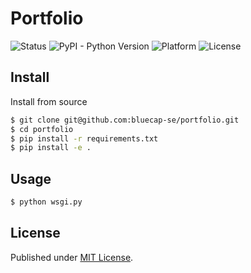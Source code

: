 # Portfolio

![Status](https://img.shields.io/badge/status-stable-brightgreen.svg)
![PyPI - Python Version](https://img.shields.io/badge/python-2.7-blue.svg)
![Platform](https://img.shields.io/badge/platform-win%20%7C%20lin%20%7C%20osx-lightgrey.svg)
![License](https://img.shields.io/badge/license-Apache-blue.svg)


## Install

Install from source

```bash
$ git clone git@github.com:bluecap-se/portfolio.git
$ cd portfolio
$ pip install -r requirements.txt
$ pip install -e .
```

## Usage

```bash
$ python wsgi.py

```

## License

Published under [MIT License](https://github.com/bluecap-se/sneak/portfolio/master/LICENSE).
